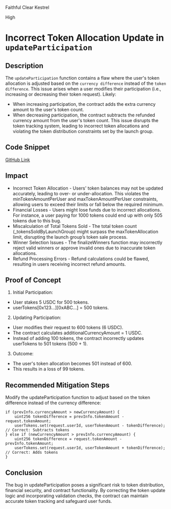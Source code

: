 Faithful Clear Kestrel

High

# Incorrect Token Allocation Update in `updateParticipation`

## Description
The `updateParticipation` function contains a flaw where the user's token allocation is adjusted based on the `currency difference` instead of the `token difference`. This issue arises when a user modifies their participation (i.e., increasing or decreasing their token request). Likely:

- When increasing participation, the contract adds the extra currency amount to the user's token count.
- When decreasing participation, the contract subtracts the refunded currency amount from the user's token count.
This issue disrupts the token tracking system, leading to incorrect token allocations and violating the token distribution constraints set by the launch group.

## Code Snippet
[GitHub Link](https://github.com/sherlock-audit/2025-02-rova/blob/main/rova-contracts/src/Launch.sol#L351-L377)

## Impact
- Incorrect Token Allocation - Users' token balances may not be updated accurately, leading to over- or under-allocation.
This violates the minTokenAmountPerUser and maxTokenAmountPerUser constraints, allowing users to exceed their limits or fall below the required minimum.
- Financial Losses - Users might lose funds due to incorrect allocations. For instance, a user paying for 1000 tokens could end up with only 505 tokens due to this bug.
- Miscalculation of Total Tokens Sold - The total token count (_tokensSoldByLaunchGroup) might surpass the maxTokenAllocation limit, disrupting the launch group’s token sale process.
- Winner Selection Issues - The finalizeWinners function may incorrectly reject valid winners or approve invalid ones due to inaccurate token allocations.
- Refund Processing Errors - Refund calculations could be flawed, resulting in users receiving incorrect refund amounts.
## Proof of Concept
1.  Initial Participation: 
- User stakes 5 USDC for 500 tokens.
- userTokens[0x123...][0xABC...] = 500 tokens.
2. Updating Participation:
- User modifies their request to 600 tokens (6 USDC).
- The contract calculates additionalCurrencyAmount = 1 USDC.
- Instead of adding 100 tokens, the contract incorrectly updates userTokens to 501 tokens (500 + 1).
3. Outcome:
- The user's token allocation becomes 501 instead of 600.
- This results in a loss of 99 tokens.
## Recommended Mitigation Steps
Modify the updateParticipation function to adjust based on the token difference instead of the currency difference:

```solidity
if (prevInfo.currencyAmount > newCurrencyAmount) {
    uint256 tokenDifference = prevInfo.tokenAmount - request.tokenAmount;
    userTokens.set(request.userId, userTokenAmount - tokenDifference); // Correct: Subtracts tokens
} else if (newCurrencyAmount > prevInfo.currencyAmount) {
    uint256 tokenDifference = request.tokenAmount - prevInfo.tokenAmount;
    userTokens.set(request.userId, userTokenAmount + tokenDifference); // Correct: Adds tokens
}
```
## Conclusion
The bug in updateParticipation poses a significant risk to token distribution, financial security, and contract functionality. By correcting the token update logic and incorporating validation checks, the contract can maintain accurate token tracking and safeguard user funds.
